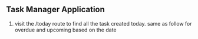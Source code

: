## Task Manager Application

1. visit the /today route to find all the task created today. same as follow for overdue and upcoming based on the date
